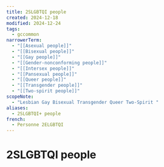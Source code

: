 ```yaml
---
title: 2SLGBTQI people
created: 2024-12-18
modified: 2024-12-24
tags:
  - gccommon
narrowerTerm:
  - "[[Asexual people]]"
  - "[[Bisexual people]]"
  - "[[Gay people]]"
  - "[[Gender-nonconforming people]]"
  - "[[Intersex people]]"
  - "[[Pansexual people]]"
  - "[[Queer people]]"
  - "[[Transgender people]]"
  - "[[Two-spirit people]]"
scopeNote:
  - "Lesbian Gay Bisexual Transgender Queer Two-Spirit "
aliases:
  - 2SLGBTQI+ people
french:
  - Personne 2ELGBTQI
---
```

# 2SLGBTQI people
